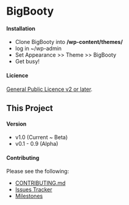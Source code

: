 BigBooty
=====

#### Installation

- Clone BigBooty into **/wp-content/themes/**
- log in ~/wp-admin
- Set Appearance >> Theme >> BigBooty
- Get busy!

#### Licience

[General Public Licence v2 or later](https://github.com/pjhampton/BigBooty/blob/master/docs/LICENCE.md).

## This Project

#### Version

- v1.0 (Current ~ Beta)
- v0.1 - 0.9 (Alpha)

#### Contributing

Please see the following:

- [CONTRIBUTING.md](https://github.com/pjhampton/BigBooty/blob/master/docs/CONTRIBUTING.md)
- [Issues Tracker](https://github.com/pjhampton/BigBooty/issues)
- [Milestones](https://github.com/pjhampton/BigBooty/milestones)